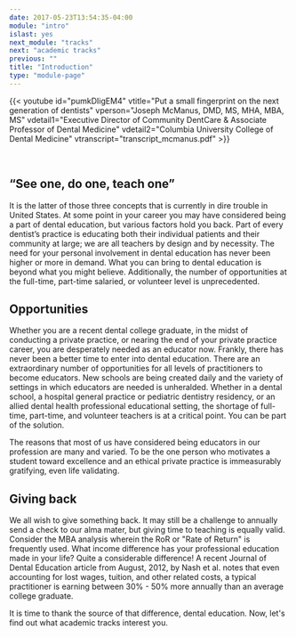 ```yaml
---
date: 2017-05-23T13:54:35-04:00
module: "intro"
islast: yes
next_module: "tracks"
next: "academic tracks"
previous: ""
title: "Introduction"
type: "module-page"
---
```


{{< youtube id="pumkDIigEM4" vtitle="Put a small fingerprint on the next generation of dentists" vperson="Joseph McManus, DMD, MS, MHA, MBA, MS" vdetail1="Executive Director of Community DentCare &  Associate Professor of Dental Medicine" vdetail2="Columbia University College of Dental Medicine" vtranscript="transcript_mcmanus.pdf" >}}

&nbsp;

## “See one, do one, teach one”

It is the latter of those three concepts that is currently in dire trouble in United States. At some point in your career you may have considered being a part of dental education, but various factors hold you back. Part of every dentist’s practice is educating both their individual patients and their community at large; we are all teachers by design and by necessity. The need for your personal involvement in dental education has never been higher or more in demand. What you can bring to dental education is beyond what you might believe. Additionally, the number of opportunities at the full-time, part-time salaried, or volunteer level is unprecedented.

## Opportunities

Whether you are a recent dental college graduate, in the midst of conducting a private practice, or nearing the end of your private practice career, you are desperately needed as an educator now. Frankly, there has never been a better time to enter into dental education. There are an extraordinary number of opportunities for all levels of practitioners to become educators. New schools are being created daily and the variety of settings in which educators are needed is unheralded. Whether in a dental school, a hospital general practice or pediatric dentistry residency, or an allied dental health professional educational setting, the shortage of full-time, part-time, and volunteer teachers is at a critical point. You can be part of the solution.

The reasons that most of us have considered being educators in our profession are many and varied. To be the one person who motivates a student toward excellence and an ethical private practice is immeasurably gratifying, even life validating.

## Giving back

We all wish to give something back. It may still be a challenge to annually send a check to our alma mater, but giving time to teaching is equally valid. Consider the MBA analysis wherein the RoR or "Rate of Return" is frequently used. What income difference has your professional education made in your life? Quite a considerable difference! A recent Journal of Dental Education article from August, 2012, by Nash et al. notes that even accounting for lost wages, tuition, and other related costs, a typical practitioner is earning between 30% - 50% more annually than an average college graduate.

It is time to thank the source of that difference, dental education. Now, let's find out what academic tracks interest you.